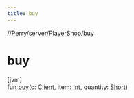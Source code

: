 ```yaml
---
title: buy
---
```

//[Perry](../../../index.html)/[server](../index.html)/[PlayerShop](index.html)/[buy](buy.html)



# buy



[jvm]\
fun [buy](buy.html)(c: [Client](../../client/-client/index.html), item: [Int](https://kotlinlang.org/api/latest/jvm/stdlib/kotlin/-int/index.html), quantity: [Short](https://kotlinlang.org/api/latest/jvm/stdlib/kotlin/-short/index.html))




